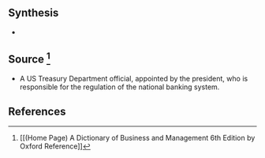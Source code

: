 ## Synthesis
- 
## Source [^1]
- A US Treasury Department official, appointed by the president, who is responsible for the regulation of the national banking system.
## References

[^1]: [[(Home Page) A Dictionary of Business and Management 6th Edition by Oxford Reference]]